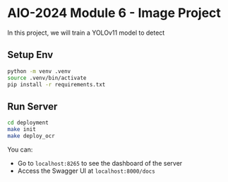 # AIO-2024 Module 6 - Image Project

In this project, we will train a YOLOv11 model to detect

## Setup Env

```bash
python -m venv .venv
source .venv/bin/activate
pip install -r requirements.txt
```

## Run Server

```bash
cd deployment
make init
make deploy_ocr
```

You can:

- Go to `localhost:8265` to see the dashboard of the server
- Access the Swagger UI at `localhost:8000/docs`
